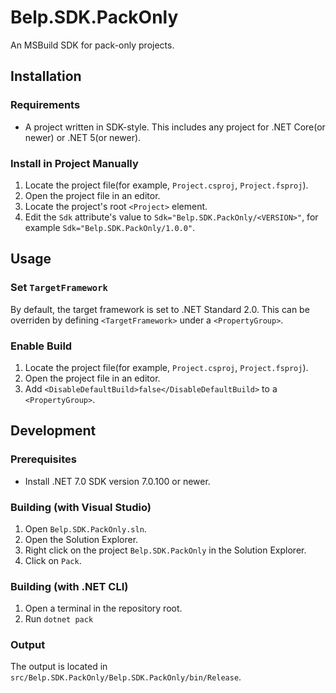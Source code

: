 # Belp.SDK.PackOnly
An MSBuild SDK for pack-only projects.

## Installation

### Requirements
- A project written in SDK-style. This includes any project for .NET Core(or newer) or .NET 5(or newer).

### Install in Project Manually
1. Locate the project file(for example, `Project.csproj`, `Project.fsproj`).
1. Open the project file in an editor.
1. Locate the project's root `<Project>` element.
1. Edit the `Sdk` attribute's value to `Sdk="Belp.SDK.PackOnly/<VERSION>"`, for example `Sdk="Belp.SDK.PackOnly/1.0.0"`.

## Usage

### Set `TargetFramework`
By default, the target framework is set to .NET Standard 2.0. This can be overriden by defining `<TargetFramework>` under a `<PropertyGroup>`.

### Enable Build
1. Locate the project file(for example, `Project.csproj`, `Project.fsproj`).
1. Open the project file in an editor.
1. Add `<DisableDefaultBuild>false</DisableDefaultBuild>` to a `<PropertyGroup>`.

## Development

### Prerequisites
- Install .NET 7.0 SDK version 7.0.100 or newer.

### Building (with Visual Studio)
1. Open `Belp.SDK.PackOnly.sln`.
1. Open the Solution Explorer.
1. Right click on the project `Belp.SDK.PackOnly` in the Solution Explorer.
1. Click on `Pack`.

### Building (with .NET CLI)
1. Open a terminal in the repository root.
1. Run `dotnet pack`

### Output
The output is located in `src/Belp.SDK.PackOnly/Belp.SDK.PackOnly/bin/Release`.
